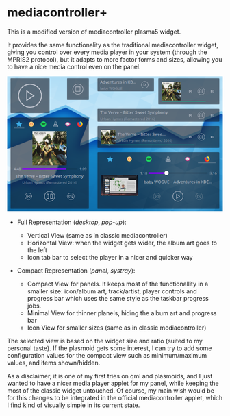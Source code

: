 # mediacontroller+
This is a modified version of mediacontroller plasma5 widget.

It provides the same functionality as the traditional mediacontroller widget, giving you control over every media player in your system (through the MPRIS2 protocol), but it adapts to more factor forms and sizes, allowing you to have a nice media control even on the panel.

![mediacontroller+ gallery](plasmoid/contents/screenshot.png)

* Full Representation (_desktop_, _pop-up_):
    - Vertical View (same as in classic mediacontroller)
    - Horizontal View: when the widget gets wider, the album art goes to the left
    - Icon tab bar to select the player in a nicer and quicker way

* Compact Representation (_panel_, _systray_):
    - Compact View for panels. It keeps most of the functionallity in a smaller size: icon/album art, track/artist, player controls and progress bar which uses the same style as the taskbar progress jobs.
    - Minimal View for thinner planels, hiding the album art and progress bar
    - Icon View for smaller sizes (same as in classic mediacontroller)


The selected view is based on the widget size and ratio (suited to my personal taste). If the plasmoid gets some interest, I can try to add some configuration values for the compact view such as minimum/maximum values, and items shown/hidden.

As a disclaimer, it is one of my first tries on qml and plasmoids, and I just wanted to have a nicer media player applet for my panel, while keeping the most of the classic widget untouched. Of course, my main wish would be for this changes to be integrated in the official mediacontroller applet, which I find kind of visually simple in its current state.
